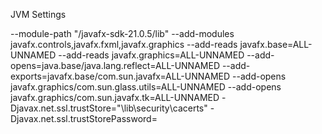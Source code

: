 JVM Settings

--module-path "<PATH>/javafx-sdk-21.0.5/lib" --add-modules javafx.controls,javafx.fxml,javafx.graphics --add-reads javafx.base=ALL-UNNAMED --add-reads javafx.graphics=ALL-UNNAMED --add-opens=java.base/java.lang.reflect=ALL-UNNAMED --add-exports=javafx.base/com.sun.javafx=ALL-UNNAMED --add-opens javafx.graphics/com.sun.glass.utils=ALL-UNNAMED --add-opens javafx.graphics/com.sun.javafx.tk=ALL-UNNAMED -Djavax.net.ssl.trustStore="<PATH>\lib\security\cacerts" -Djavax.net.ssl.trustStorePassword=<PASSWORD>
